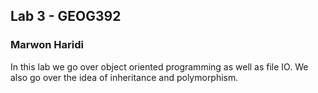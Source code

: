 ## Lab 3 - GEOG392
### Marwon Haridi
In this lab we go over object oriented programming as well as file IO. We also go over the idea of inheritance and polymorphism.
